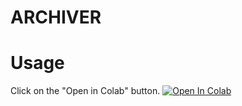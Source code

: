 # ARCHIVER

# Usage
Click on the "Open in Colab" button.
<a href="https://colab.research.google.com/github/rexazier/ARCHIVER/blob/main/ARCHIVER.ipynb" target="_parent\"><img src="https://colab.research.google.com/assets/colab-badge.svg" alt="Open In Colab"/></a>

